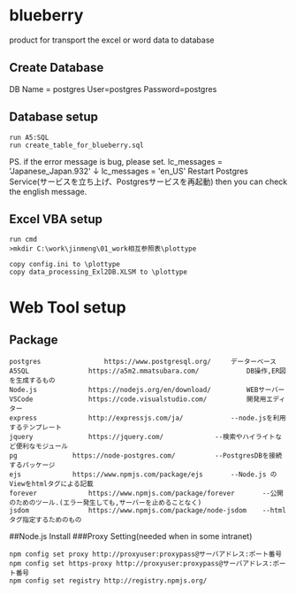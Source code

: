 # blueberry
product for transport the excel or word data to database

## Create Database
DB Name = postgres
User=postgres
Password=postgres

## Database setup
```
run A5:SQL
run create_table_for_blueberry.sql
```
PS.
if the error message is bug, please set.
lc_messages = 'Japanese_Japan.932'
↓
lc_messages = 'en_US'
Restart Postgres Service(サービスを立ち上げ、Postgresサービスを再起動) then you can check the english message.

## Excel VBA setup
```
run cmd
>mkdir C:\work\jinmeng\01_work相互参照表\plottype

copy config.ini to \plottype
copy data_processing_Exl2DB.XLSM to \plottype
```

# Web Tool setup
## Package
```
postgres				https://www.postgresql.org/		データーベース							
A5SQL				https://a5m2.mmatsubara.com/			DB操作,ER図を生成するもの							
Node.js				https://nodejs.org/en/download/			WEBサーバー							
VSCode				https://code.visualstudio.com/			開発用エディター							
express				http://expressjs.com/ja/			--node.jsを利用するテンプレート							
jquery				https://jquery.com/				--検索やハイライトなど便利なモジュール							
pg				https://node-postgres.com/			--PostgresDBを接続するパッケージ							
ejs				https://www.npmjs.com/package/ejs		--Node.js のViewをhtmlタグによる記載							
forever				https://www.npmjs.com/package/forever		--公開のためのツール.(エラー発生しても,サーバーを止めることなく)							
jsdom				https://www.npmjs.com/package/node-jsdom	--htmlタグ指定するためのもの
```
##Node.js Install
###Proxy Setting(needed when in some intranet)
```
npm config set proxy http://proxyuser:proxypass@サーバアドレス:ポート番号
npm config set https-proxy http://proxyuser:proxypass@サーバアドレス:ポート番号
npm config set registry http://registry.npmjs.org/
```
